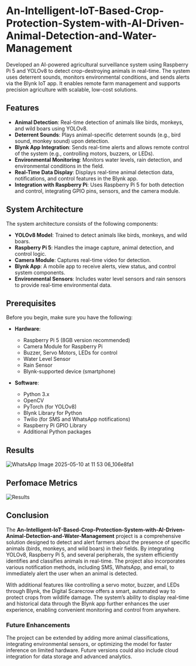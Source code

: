 # An-Intelligent-IoT-Based-Crop-Protection-System-with-AI-Driven-Animal-Detection-and-Water-Management
Developed an AI-powered agricultural surveillance system using Raspberry Pi 5 and YOLOv8 to detect crop-destroying animals in real-time. The system uses deterrent sounds, monitors environmental conditions, and sends alerts via the Blynk IoT app. It enables remote farm management and supports precision agriculture with scalable, low-cost solutions.
## Features

- **Animal Detection**: Real-time detection of animals like birds, monkeys, and wild boars using YOLOv8.
- **Deterrent Sounds**: Plays animal-specific deterrent sounds (e.g., bird sound, monkey sound) upon detection.
- **Blynk App Integration**: Sends real-time alerts and allows remote control of the system (e.g., controlling motors, buzzers, or LEDs).
- **Environmental Monitoring**: Monitors water levels, rain detection, and environmental conditions in the field.
- **Real-Time Data Display**: Displays real-time animal detection data, notifications, and control features in the Blynk app.
- **Integration with Raspberry Pi**: Uses Raspberry Pi 5 for both detection and control, integrating GPIO pins, sensors, and the camera module.

## System Architecture

The system architecture consists of the following components:
- **YOLOv8 Model**: Trained to detect animals like birds, monkeys, and wild boars.
- **Raspberry Pi 5**: Handles the image capture, animal detection, and control logic.
- **Camera Module**: Captures real-time video for detection.
- **Blynk App**: A mobile app to receive alerts, view status, and control system components.
- **Environmental Sensors**: Includes water level sensors and rain sensors to provide real-time environmental data.

## Prerequisites

Before you begin, make sure you have the following:

- **Hardware**:
  - Raspberry Pi 5 (8GB version recommended)
  - Camera Module for Raspberry Pi
  - Buzzer, Servo Motors, LEDs for control
  - Water Level Sensor
  - Rain Sensor
  - Blynk-supported device (smartphone)

- **Software**:
  - Python 3.x
  - OpenCV
  - PyTorch (for YOLOv8)
  - Blynk Library for Python
  - Twilio (for SMS and WhatsApp notifications)
  - Raspberry Pi GPIO Library
  - Additional Python packages

## Results
![WhatsApp Image 2025-05-10 at 11 53 06_106e8fa1](https://github.com/user-attachments/assets/affc9d75-5a6b-479e-aeb8-36690f5c7595)

## Perfomace Metrics
![Results](https://github.com/user-attachments/assets/8de1c8b3-85d7-48c1-86d8-aa245dd4dc53)

## Conclusion

The **An-Intelligent-IoT-Based-Crop-Protection-System-with-AI-Driven-Animal-Detection-and-Water-Management** project is a comprehensive solution designed to detect and alert farmers about the presence of specific animals (birds, monkeys, and wild boars) in their fields. By integrating YOLOv8, Raspberry Pi 5, and several peripherals, the system efficiently identifies and classifies animals in real-time. The project also incorporates various notification methods, including SMS, WhatsApp, and email, to immediately alert the user when an animal is detected. 

With additional features like controlling a servo motor, buzzer, and LEDs through Blynk, the Digital Scarecrow offers a smart, automated way to protect crops from wildlife damage. The system’s ability to display real-time and historical data through the Blynk app further enhances the user experience, enabling convenient monitoring and control from anywhere.

### Future Enhancements

The project can be extended by adding more animal classifications, integrating environmental sensors, or optimizing the model for faster inference on limited hardware. Future versions could also include cloud integration for data storage and advanced analytics.


